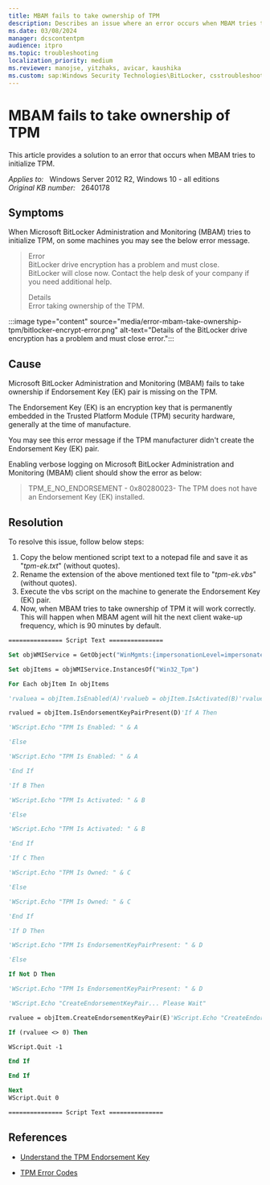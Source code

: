 ```yaml
---
title: MBAM fails to take ownership of TPM
description: Describes an issue where an error occurs when MBAM tries to initialize TPM.
ms.date: 03/08/2024
manager: dcscontentpm
audience: itpro
ms.topic: troubleshooting
localization_priority: medium
ms.reviewer: manojse, yitzhaks, avicar, kaushika
ms.custom: sap:Windows Security Technologies\BitLocker, csstroubleshoot
---
```

# MBAM fails to take ownership of TPM

This article provides a solution to an error that occurs when MBAM tries to initialize TPM.

_Applies to:_ &nbsp; Windows Server 2012 R2, Windows 10 - all editions  
_Original KB number:_ &nbsp; 2640178

## Symptoms

When Microsoft BitLocker Administration and Monitoring (MBAM) tries to initialize TPM, on some machines you may see the below error message.

> Error  
BitLocker drive encryption has a problem and must close.  
BitLocker will close now. Contact the help desk of your company if you need additional help.
>
> Details  
Error taking ownership of the TPM.

:::image type="content" source="media/error-mbam-take-ownership-tpm/bitlocker-encrypt-error.png" alt-text="Details of the BitLocker drive encryption has a problem and must close error.":::

## Cause

Microsoft BitLocker Administration and Monitoring (MBAM) fails to take ownership if Endorsement Key (EK) pair is missing on the TPM.

The Endorsement Key (EK) is an encryption key that is permanently embedded in the Trusted Platform Module (TPM) security hardware, generally at the time of manufacture.

You may see this error message if the TPM manufacturer didn't create the Endorsement Key (EK) pair.

Enabling verbose logging on Microsoft BitLocker Administration and Monitoring (MBAM) client should show the error as below:

> TPM_E_NO_ENDORSEMENT - 0x80280023- The TPM does not have an Endorsement Key (EK) installed.

## Resolution

To resolve this issue, follow below steps:

1. Copy the below mentioned script text to a notepad file and save it as "*tpm-ek.txt*" (without quotes).
2. Rename the extension of the above mentioned text file to "*tpm-ek.vbs*" (without quotes).
3. Execute the vbs script on the machine to generate the Endorsement Key (EK) pair.
4. Now, when MBAM tries to take ownership of TPM it will work correctly. This will happen when MBAM agent will hit the next client wake-up frequency, which is 90 minutes by default.

```vb
=============== Script Text ===============

Set objWMIService = GetObject("WinMgmts:{impersonationLevel=impersonate,AuthenticationLevel=pktprivacy}//" & "." & "\root\CIMV2\Security\MicrosoftTpm")

Set objItems = objWMIService.InstancesOf("Win32_Tpm")

For Each objItem In objItems

'rvaluea = objItem.IsEnabled(A)'rvalueb = objItem.IsActivated(B)'rvaluec = objItem.IsOwned(C)

rvalued = objItem.IsEndorsementKeyPairPresent(D)'If A Then

'WScript.Echo "TPM Is Enabled: " & A

'Else

'WScript.Echo "TPM Is Enabled: " & A

'End If

'If B Then

'WScript.Echo "TPM Is Activated: " & B

'Else

'WScript.Echo "TPM Is Activated: " & B

'End If

'If C Then

'WScript.Echo "TPM Is Owned: " & C

'Else

'WScript.Echo "TPM Is Owned: " & C

'End If

'If D Then

'WScript.Echo "TPM Is EndorsementKeyPairPresent: " & D

'Else

If Not D Then

'WScript.Echo "TPM Is EndorsementKeyPairPresent: " & D

'WScript.Echo "CreateEndorsementKeyPair... Please Wait"

rvaluee = objItem.CreateEndorsementKeyPair(E)'WScript.Echo "CreateEndorsementKeyPair... Returns:" & rvaluee & " and E=" & E

If (rvaluee <> 0) Then

WScript.Quit -1

End If

End If

Next
WScript.Quit 0

=============== Script Text ===============
```

## References

- [Understand the TPM Endorsement Key](/previous-versions/windows/it-pro/windows-server-2008-R2-and-2008/cc770443(v=ws.11))

- [TPM Error Codes](/windows/win32/com/com-error-codes-6)
